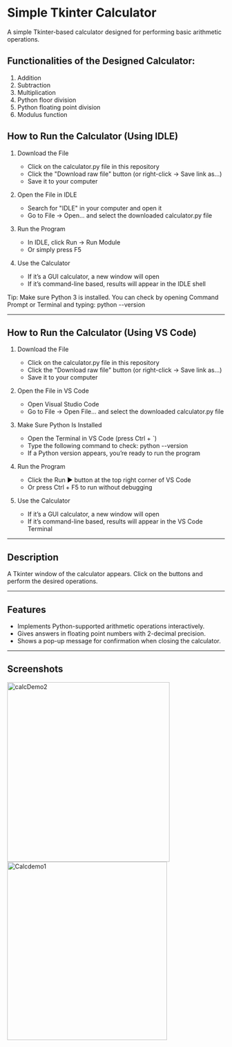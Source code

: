 # Simple Tkinter Calculator

A simple Tkinter-based calculator designed for performing basic arithmetic operations.

## Functionalities of the Designed Calculator:
1. Addition
2. Subtraction
3. Multiplication
4. Python floor division
5. Python floating point division
6. Modulus function



## How to Run the Calculator (Using IDLE)

1. Download the File
   - Click on the calculator.py file in this repository
   - Click the "Download raw file" button (or right-click → Save link as...)
   - Save it to your computer

2. Open the File in IDLE
   - Search for "IDLE" in your computer and open it
   - Go to File → Open... and select the downloaded calculator.py file

3. Run the Program
   - In IDLE, click Run → Run Module
   - Or simply press F5

4. Use the Calculator
   - If it’s a GUI calculator, a new window will open
   - If it’s command-line based, results will appear in the IDLE shell

Tip: Make sure Python 3 is installed. You can check by opening Command Prompt or Terminal and typing:
python --version

---

## How to Run the Calculator (Using VS Code)

1. Download the File
   - Click on the calculator.py file in this repository
   - Click the "Download raw file" button (or right-click → Save link as...)
   - Save it to your computer

2. Open the File in VS Code
   - Open Visual Studio Code
   - Go to File → Open File... and select the downloaded calculator.py file

3. Make Sure Python Is Installed
   - Open the Terminal in VS Code (press Ctrl + `)
   - Type the following command to check:
     python --version
   - If a Python version appears, you’re ready to run the program

4. Run the Program
   - Click the Run ▶️ button at the top right corner of VS Code
   - Or press Ctrl + F5 to run without debugging

5. Use the Calculator
   - If it’s a GUI calculator, a new window will open
   - If it’s command-line based, results will appear in the VS Code Terminal

---

## Description

A Tkinter window of the calculator appears. Click on the buttons and perform the desired operations.

---

## Features

* Implements Python-supported arithmetic operations interactively.
* Gives answers in floating point numbers with 2-decimal precision.
* Shows a pop-up message for confirmation when closing the calculator.

---

## Screenshots

<img width="376" height="415" alt="calcDemo2" src="https://github.com/user-attachments/assets/ff9e6667-6aa6-4535-b280-6bb4b9dc7d53" />
<img width="370" height="412" alt="Calcdemo1" src="https://github.com/user-attachments/assets/caa5999e-8618-48c8-a58d-f01d77d45940" />
